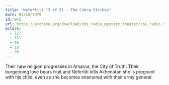 ```yaml
---
title: "Nefertiti (3 of 5) - The Cobra Strikes"
date: 01/10/1979
id: 942
url: https://archive.org/download/cbs_radio_mystery_theater/cbs_radio_mystery_theater-0901-0950.zip/cbs_radio_mystery_theater-0901-0950%2Fcbsrmt_0942_nefertiti_3_of_5_the_cobra_strikes.mp3
actors:
  - 127
  - 151
  - 95
  - 10
  - 90
---
```

Their new religion progresses in Amarna, the City of Truth. Their burgeoning love bears fruit and Nefertiti tells Akhenatan she is pregnant with his child, even as she becomes enamored with their army general.